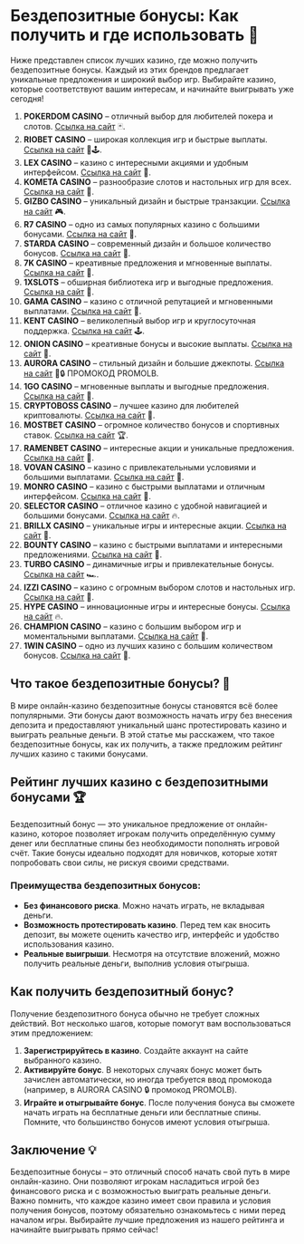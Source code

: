 # Бездепозитные бонусы: Как получить и где использовать 🎰
Ниже представлен список лучших казино, где можно получить бездепозитные бонусы. Каждый из этих брендов предлагает уникальные предложения и широкий выбор игр. Выбирайте казино, которые соответствуют вашим интересам, и начинайте выигрывать уже сегодня!

1. **POKERDOM CASINO** – отличный выбор для любителей покера и слотов. [Ссылка на сайт](https://brandplay.link/Bxg7SC7H) 🃏.
2. **RIOBET CASINO** – широкая коллекция игр и быстрые выплаты. [Ссылка на сайт](https://brandplay.link/dtx89f2L) 🌟🕹️.
3. **LEX CASINO** – казино с интересными акциями и удобным интерфейсом. [Ссылка на сайт](https://brandplay.link/2HFTmBc8) 🎲.
4. **KOMETA CASINO** – разнообразие слотов и настольных игр для всех. [Ссылка на сайт](https://brandplay.link/tLG15CCb) 🚀.
5. **GIZBO CASINO** – уникальный дизайн и быстрые транзакции. [Ссылка на сайт](https://gizbo-tea02.com/c8e962e89) 🎮.
6. **R7 CASINO** – одно из самых популярных казино с большими бонусами. [Ссылка на сайт](https://brandplay.link/zPmNmTWG) 🎯.
7. **STARDA CASINO** – современный дизайн и большое количество бонусов. [Ссылка на сайт](https://brandplay.link/cpFQbWKn) 🌠.
8. **7K CASINO** – креативные предложения и мгновенные выплаты. [Ссылка на сайт](https://brandplay.link/dd46bNgD) 💎.
9. **1XSLOTS** – обширная библиотека игр и выгодные предложения. [Ссылка на сайт](https://brandplay.link/R4xfxqdm) 🎁.
10. **GAMA CASINO** – казино с отличной репутацией и мгновенными выплатами. [Ссылка на сайт](https://brandplay.link/zrZpLFTP) 💼.
11. **KENT CASINO** – великолепный выбор игр и круглосуточная поддержка. [Ссылка на сайт](https://passage-through-deserts.com/de0514c15) 🕹️.
12. **ONION CASINO** – креативные бонусы и высокие выплаты. [Ссылка на сайт](https://obclk001-2d.top/click?offer_id=986&partner_id=10542&landing_id=1798&utm_medium=affiliate&sub_1=oncasino3) 🌰.
13. **AURORA CASINO** – стильный дизайн и большие джекпоты. [Ссылка на сайт](https://10trafic-stat2.com/click/668546566bcc6313411604c7/6766/15114/subaccount?promocode=PROMOLB) 🌌🔒 ПРОМОКОД PROMOLB.
14. **1GO CASINO** – мгновенные выплаты и выгодные предложения. [Ссылка на сайт](https://1go-ircp01.com/ce015f410) 🎰.
15. **CRYPTOBOSS CASINO** – лучшее казино для любителей криптовалюты. [Ссылка на сайт](https://cryptobossc.online/d847bcfa9) 💸.
16. **MOSTBET CASINO** – огромное количество бонусов и спортивных ставок. [Ссылка на сайт](https://ktbtis024ifqfn0mst.com/beQs) 🏆.
17. **RAMENBET CASINO** – интересные акции и уникальные предложения. [Ссылка на сайт](https://get.saltyram.com/ru/registration?apkpop=0&partner=p24970p3296034p5526) 🍜.
18. **VOVAN CASINO** – казино с привлекательными условиями и большими выплатами. [Ссылка на сайт](https://vovan.site/d2375cf9b) 🎉.
19. **MONRO CASINO** – казино с быстрыми выплатами и отличным интерфейсом. [Ссылка на сайт](https://mnr-ircp01.com/c3ce72a2c) 🌟.
20. **SELECTOR CASINO** – отличное казино с удобной навигацией и большими бонусами. [Ссылка на сайт](https://gosel.pl/SELVK) 🔥.
21. **BRILLX CASINO** – уникальные игры и интересные акции. [Ссылка на сайт](https://brillx.pub/BRIVK) 💎.
22. **BOUNTY CASINO** – казино с быстрыми выплатами и интересными предложениями. [Ссылка на сайт](https://bounty-casino.de/BOVK) 🏅.
23. **TURBO CASINO** – динамичные игры и привлекательные бонусы. [Ссылка на сайт](https://turbo-casino.pro/TURVK) 🏎️.
24. **IZZI CASINO** – казино с огромным выбором слотов и настольных игр. [Ссылка на сайт](https://izzi-fr03.com/ca7c8a7b7) 🎲.
25. **HYPE CASINO** – инновационные игры и интересные бонусы. [Ссылка на сайт](https://hypekaz.com/dc2f44ad0) 🔥.
26. **CHAMPION CASINO** – казино с большим выбором игр и моментальными выплатами. [Ссылка на сайт](https://champcasino.ink/pobeda/doa-hats?p80412p305331p112c) 🏅.
27. **1WIN CASINO** – одно из лучших казино с большим количеством бонусов. [Ссылка на сайт](https://brandplay.link/6F5VqbyZ) 🎰.

## Что такое бездепозитные бонусы? 🎁
В мире онлайн-казино бездепозитные бонусы становятся всё более популярными. Эти бонусы дают возможность начать игру без внесения депозита и предоставляют уникальный шанс протестировать казино и выиграть реальные деньги. В этой статье мы расскажем, что такое бездепозитные бонусы, как их получить, а также предложим рейтинг лучших казино с такими бонусами.

## Рейтинг лучших казино с бездепозитными бонусами 🏆

Бездепозитный бонус — это уникальное предложение от онлайн-казино, которое позволяет игрокам получить определённую сумму денег или бесплатные спины без необходимости пополнять игровой счёт. Такие бонусы идеально подходят для новичков, которые хотят попробовать свои силы, не рискуя своими средствами.

### Преимущества бездепозитных бонусов:
- **Без финансового риска**. Можно начать играть, не вкладывая деньги.
- **Возможность протестировать казино**. Перед тем как вносить депозит, вы можете оценить качество игр, интерфейс и удобство использования казино.
- **Реальные выигрыши**. Несмотря на отсутствие вложений, можно получить реальные деньги, выполнив условия отыгрыша.

## Как получить бездепозитный бонус?

Получение бездепозитного бонуса обычно не требует сложных действий. Вот несколько шагов, которые помогут вам воспользоваться этим предложением:

1. **Зарегистрируйтесь в казино**. Создайте аккаунт на сайте выбранного казино.
2. **Активируйте бонус**. В некоторых случаях бонус может быть зачислен автоматически, но иногда требуется ввод промокода (например, в AURORA CASINO 🔒 промокод PROMOLB).
3. **Играйте и отыгрывайте бонус**. После получения бонуса вы сможете начать играть на бесплатные деньги или бесплатные спины. Помните, что большинство бонусов имеют условия отыгрыша.

## Заключение 💡

Бездепозитные бонусы – это отличный способ начать свой путь в мире онлайн-казино. Они позволяют игрокам насладиться игрой без финансового риска и с возможностью выиграть реальные деньги. Важно помнить, что каждое казино имеет свои правила и условия получения бонусов, поэтому обязательно ознакомьтесь с ними перед началом игры. Выбирайте лучшие предложения из нашего рейтинга и начинайте выигрывать прямо сейчас!
